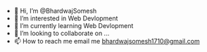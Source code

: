 - 👋 Hi, I’m @BhardwajSomesh
- 👀 I’m interested in Web Devlopment
- 🌱 I’m currently learning Web Devlopment
- 💞️ I’m looking to collaborate on ...
- 📫 How to reach me 
email me bhardwajsomesh1710@gmail.com

<!---
BhardwajSomesh/BhardwajSomesh is a ✨ special ✨ repository because its `README.md` (this file) appears on your GitHub profile.
You can click the Preview link to take a look at your changes.
--->
